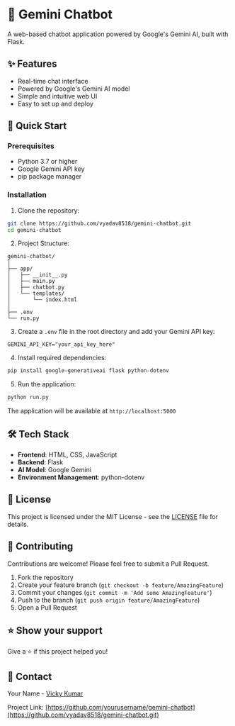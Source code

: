 # 🤖 Gemini Chatbot

A web-based chatbot application powered by Google's Gemini AI, built with Flask.

## ✨ Features

- Real-time chat interface
- Powered by Google's Gemini AI model
- Simple and intuitive web UI
- Easy to set up and deploy

## 🚀 Quick Start

### Prerequisites

- Python 3.7 or higher
- Google Gemini API key
- pip package manager

### Installation

1. Clone the repository:
```bash
git clone https://github.com/vyadav8518/gemini-chatbot.git
cd gemini-chatbot
```

2. Project Structure:
```
gemini-chatbot/
│
├── app/
│   ├── __init__.py
│   ├── main.py
│   ├── chatbot.py
│   └── templates/
│       └── index.html
│
├── .env
└── run.py
```

3. Create a `.env` file in the root directory and add your Gemini API key:
```env
GEMINI_API_KEY="your_api_key_here"
```

4. Install required dependencies:
```bash
pip install google-generativeai flask python-dotenv
```

5. Run the application:
```bash
python run.py
```

The application will be available at `http://localhost:5000`

## 🛠️ Tech Stack

- **Frontend**: HTML, CSS, JavaScript
- **Backend**: Flask
- **AI Model**: Google Gemini
- **Environment Management**: python-dotenv

## 📝 License

This project is licensed under the MIT License - see the [LICENSE](LICENSE) file for details.

## 🤝 Contributing

Contributions are welcome! Please feel free to submit a Pull Request.

1. Fork the repository
2. Create your feature branch (`git checkout -b feature/AmazingFeature`)
3. Commit your changes (`git commit -m 'Add some AmazingFeature'`)
4. Push to the branch (`git push origin feature/AmazingFeature`)
5. Open a Pull Request

## ⭐ Show your support

Give a ⭐️ if this project helped you!

## 📧 Contact

Your Name - [Vicky Kumar](vyadav8518@gmail.com)

Project Link: [https://github.com/yourusername/gemini-chatbot](https://github.com/vyadav8518/gemini-chatbot.git)